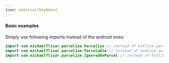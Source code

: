 ```yaml
---
icon: material/keyboard
---
```


#### Basic examples

Simply use following imports instead of the android ones:

```kotlin
import com.michaelflisar.parcelize.Parcelize // instead of kotlinx.parcelize.Parcelize
import com.michaelflisar.parcelize.Parcelable // instead of android.os.Parcelable
import com.michaelflisar.parcelize.IgnoredOnParcel // instead of kotlinx.parcelize.IgnoredOnParcel
```